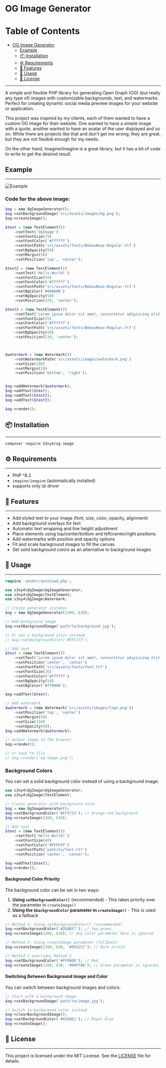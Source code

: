 
# OG Image Generator

Table of Contents
=================
- [OG Image Generator](#og-image-generator)
  - [Example](#example)
  - [📦 Installation](#-installation)
  - [⚙️ Requirements](#️-requirements)
  - [🚀 Features](#-features)
  - [🧱 Usage](#-usage)
  - [📝 License](#-license)


---

A simple and flexible PHP library for generating Open Graph (OG) (but really any type of) images with customizable
backgrounds, text, and watermarks.
Perfect for creating dynamic social media preview images for your website or application.

This project was inspired by my clients, each of them wanted to have a custom OG image for their website.
One wanted to have a simple image with a quote, another wanted to have an avatar of the user displayed and so on.
While there are projects like that and don't get me wrong, they are great, but they are not flexible enough for my
needs.

On the other hand, Imagine/Imagine is a great library, but it has a bit of code to write to get the desired result.

## Example

---

![Example](docs/images/example.png)

### Code for the above image:

```php
$og = new OgImageGenerator();
$og->setBackgroundImage('src/assets/images/bg.png');
$og->createImage();

$text = (new TextElement())
    ->setText('OgImage')
    ->setFontSize(75)
    ->setFontColor('#ffffff')
    ->setFontPath('src/assets/fonts/BebasNeue-Regular.ttf')
    ->setBgOpacity(50)
    ->setMargin(50)
    ->setPosition('top', 'center');

$text2 = (new TextElement())
    ->setText('Hello World!')
    ->setFontSize(50)
    ->setFontColor('#ffffff')
    ->setFontPath('src/assets/fonts/BebasNeue-Regular.ttf')
    ->setBgColor('#000000')
    ->setBgOpacity(50)
    ->setPosition(470, 'center');

$text3 = (new TextElement())
    ->setText('Lorem ipsum dolor sit amet, consectetur adipiscing elit. ')
    ->setFontSize(25)
    ->setFontColor('#ffffff')
    ->setFontPath('src/assets/fonts/BebasNeue-Regular.ttf')
    ->setBgOpacity(50)
    ->setPosition(539, 'center');



$watermark = (new Watermark())
    ->setWatermarkPath('src/assets/images/watermark.png')
    ->setSize(100)
    ->setMargin(10)
    ->setPosition('bottom', 'right');


$og->addWatermark($watermark);
$og->addText($text);
$og->addText($text2);
$og->addText($text3);

$og->render();
```

## 📦 Installation

---

```bash
composer require 53ny4/og-image
```

## ⚙️ Requirements

---

- PHP ^8.2
- `imagine/imagine` (automatically installed)
-  supports only `GD` driver

## 🚀 Features

---

- Add styled text to your image (font, size, color, opacity, alignment)
- Add background overlays for text
- Automatic text wrapping and line height adjustment
- Place elements using top/center/bottom and left/center/right positions
- Add watermarks with position and opacity options
- Fit and scale background images to fill the canvas
- Set solid background colors as an alternative to background images

## 🧱 Usage

---

```php
require 'vendor/autoload.php';

use s3ny4\OgImage\OgImageGenerator;
use s3ny4\OgImage\TextElement;
use s3ny4\OgImage\Watermark;

// Create generator instance
$og = new OgImageGenerator(1200, 630);

// Add background image
$og->setBackgroundImage('path/to/background.jpg');

// Or use a background color instead
// $og->setBackgroundColor('#FF5733');

// Add text
$text = (new TextElement())
    ->setText('Lorem ipsum dolor sit amet, consectetur adipiscing elit. Aliquam accumsan sed lacus venenatis eleifend. Aenean ipsum turpis, faucibus nec maximus sit amet, lobortis vel nisl. ')
    ->setPosition('center', 'center')
    ->setFontPath('src/assets/fonts/font.ttf')
    ->setFontSize(36)
    ->setFontColor('#ffffff')
    ->setBgOpacity(50)
    ->setBgColor('#ff0000');

$og->addText($text);

// Add watermark
$watermark = (new Watermark('src/assets/images/logo.png'))
    ->setPosition('top', 'center')
    ->setMargin(50)
    ->setSize(150)
    ->setOpacity(50);
$og->addWatermark($watermark);

// output image to the browser
$og->render();

// or save to file
// $og->render('og-image.png');
```

### Background Colors

You can set a solid background color instead of using a background image:

```php
use s3ny4\OgImage\OgImageGenerator;
use s3ny4\OgImage\TextElement;

// Create generator with background color
$og = new OgImageGenerator();
$og->setBackgroundColor('#FF5733'); // Orange-red background
$og->createImage(1200, 630);

// Add text
$text = (new TextElement())
    ->setText('Hello World!')
    ->setFontSize(48)
    ->setFontColor('#FFFFFF')
    ->setFontPath('path/to/font.ttf')
    ->setPosition('center', 'center');

$og->addText($text);
$og->render();
```

#### Background Color Priority

The background color can be set in two ways:

1. **Using `setBackgroundColor()`** (recommended) - This takes priority over the parameter in `createImage()`
2. **Using the `$backgroundColor` parameter in `createImage()`** - This is used as a fallback

```php
// Method 1: Using setBackgroundColor() (recommended)
$og->setBackgroundColor('#2E8B57'); // Sea green
$og->createImage(1200, 630); // Any color parameter here is ignored

// Method 2: Using createImage parameter (fallback)
$og->createImage(1200, 630, '#9932CC'); // Dark orchid

// Method 1 overrides Method 2
$og->setBackgroundColor('#FF0000'); // Red
$og->createImage(1200, 630, '#00FF00'); // Green parameter is ignored, red is used
```

#### Switching Between Background Image and Color

You can switch between background images and colors:

```php
// Start with a background image
$og->setBackgroundImage('path/to/image.jpg');

// Switch to background color instead
$og->clearBackgroundImage();
$og->setBackgroundColor('#4169E1'); // Royal blue
$og->createImage();
```

## 📝 License

---

This project is licensed under the MIT License. See the [LICENSE](LICENSE) file for details.